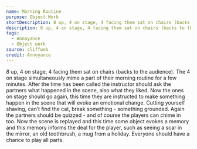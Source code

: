 ```yaml
---
name: Morning Routine
purpose: Object Work
shortDescription: 8 up, 4 on stage, 4 facing them sat on chairs (backs to the audience).
description: 8 up, 4 on stage, 4 facing them sat on chairs (backs to the audience). The 4 on stage simultaneously mime a part of their morning routine for a few minutes.
tags:
  - Annoyance
  - Object work
source: cliffweb
credit: Annoyance
---
```


8 up, 4 on stage, 4 facing them sat on chairs (backs to the audience). The 4 on stage simultaneously mime a part of their morning routine for a few minutes.
After the time has been called the instructor should ask the partners what happened in the scene, also what they liked.
Now the ones on stage should go again, this time they are instructed to make something happen in the scene that will evoke an emotional change. Cutting yourself shaving, can’t find the cat, break something - something grounded. Again the partners should be quizzed - and of course the players can chime in too.
Now the scene is replayed and this time some object evokes a memory and this memory informs the deal for the player, such as seeing a scar in the mirror, an old toothbrush, a mug from a holiday.
Everyone should have a chance to play all parts.
